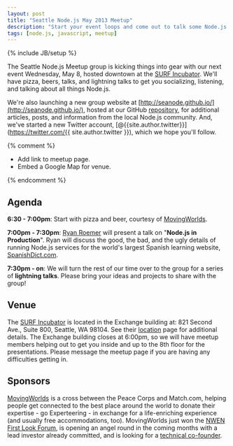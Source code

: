 ```yaml
---
layout: post
title: "Seattle Node.js May 2013 Meetup"
description: "Start your event loops and come out to talk some Node.js!"
tags: [node.js, javascript, meetup]
---
```

{% include JB/setup %}

The Seattle Node.js Meetup group is kicking things into gear with our next
event Wednesday, May 8, hosted downtown at the
[SURF Incubator][surf_loc]. We'll have pizza, beers, talks, and lightning
talks to get you socializing, listening, and talking about all things
Node.js.

We're also launching a new group website at
[http://seanode.github.io/](http://seanode.github.io/), hosted at our
GitHub [repository](https://github.com/seanode/seanode.github.io), for
additional articles, posts, and information from the local Node.js community.
And, we've started a new Twitter account,
[@{{site.author.twitter}}](https://twitter.com/{{ site.author.twitter }}),
which we hope you'll follow.

{% comment %}

* Add link to meetup page.
* Embed a Google Map for venue.

{% endcomment %}

## Agenda

**6:30 - 7:00pm**: Start with pizza and beer, courtesy of
[MovingWorlds][mw].

**7:00pm - 7:30pm**: [Ryan Roemer](http://loose-bits.com) will present a
talk on "**Node.js in Production**". Ryan will discuss the good, the bad, and
the ugly details of running Node.js services for the world's largest Spanish
learning website, [SpanishDict.com](http://spanishdict.com).

**7:30pm - on**: We will turn the rest of our time over to the group for a
series of **lightning talks**. Please bring your ideas and projects to share
with the group!

## Venue

The [SURF Incubator][surf] is located in the Exchange building at:
821 Second Ave., Suite 800, Seattle, WA 98104. See their [location][surf_loc]
page for additional details. The Exchange building closes at 6:00pm, so we will
have meetup members helping out to get you inside and up to the 8th floor for
the presentations. Please message the meetup page if you are having any
difficulties getting in.

<!-- more start -->

## Sponsors

[MovingWorlds][mw] is a cross between the Peace Corps and Match.com, helping
people get connected to the best place around the world to donate their
expertise - go Experteering - in exchange for a life-enriching experience (and
usually free accommodations, too). MovingWorlds just won the
[NWEN First Look Forum](http://www.nwen.org/cpages/spring-2013-first-look-forum),
is opening an angel round in the coming months with a lead investor already
committed, and is looking for a
[technical co-founder](http://www.movingworlds.org/movingworlds-is-looking-for-a-technical-co-founder/).

[surf]: http://www.surfincubator.com
[surf_loc]: http://www.surfincubator.com/location/
[mw]: http://www.movingworlds.org

<!-- more end -->


